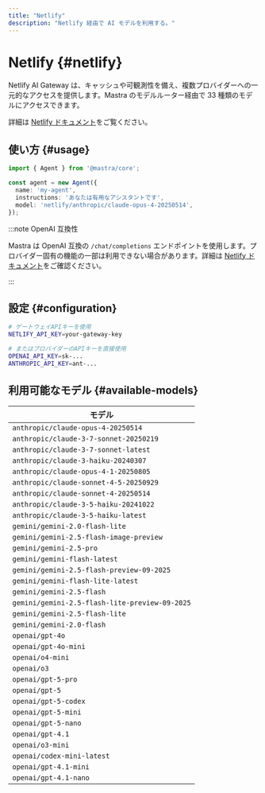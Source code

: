 ```yaml
---
title: "Netlify"
description: "Netlify 経由で AI モデルを利用する。"
---
```


# <NetlifyLogo className="inline w-8 h-8 mr-2 align-middle" />Netlify \{#netlify\}

Netlify AI Gateway は、キャッシュや可観測性を備え、複数プロバイダーへの一元的なアクセスを提供します。Mastra のモデルルーター経由で 33 種類のモデルにアクセスできます。

詳細は [Netlify ドキュメント](https://docs.netlify.com/build/ai-gateway/overview/)をご覧ください。

## 使い方 \{#usage\}

```typescript
import { Agent } from '@mastra/core';

const agent = new Agent({
  name: 'my-agent',
  instructions: 'あなたは有用なアシスタントです',
  model: 'netlify/anthropic/claude-opus-4-20250514',
});
```

:::note OpenAI 互換性

Mastra は OpenAI 互換の `/chat/completions` エンドポイントを使用します。プロバイダー固有の機能の一部は利用できない場合があります。詳細は [Netlify ドキュメント](https://docs.netlify.com/build/ai-gateway/overview/)をご確認ください。

:::

## 設定 \{#configuration\}

```bash
# ゲートウェイAPIキーを使用
NETLIFY_API_KEY=your-gateway-key

# またはプロバイダーのAPIキーを直接使用
OPENAI_API_KEY=sk-...
ANTHROPIC_API_KEY=ant-...
```

## 利用可能なモデル \{#available-models\}

| モデル                                          |
| ---------------------------------------------- |
| `anthropic/claude-opus-4-20250514`             |
| `anthropic/claude-3-7-sonnet-20250219`         |
| `anthropic/claude-3-7-sonnet-latest`           |
| `anthropic/claude-3-haiku-20240307`            |
| `anthropic/claude-opus-4-1-20250805`           |
| `anthropic/claude-sonnet-4-5-20250929`         |
| `anthropic/claude-sonnet-4-20250514`           |
| `anthropic/claude-3-5-haiku-20241022`          |
| `anthropic/claude-3-5-haiku-latest`            |
| `gemini/gemini-2.0-flash-lite`                 |
| `gemini/gemini-2.5-flash-image-preview`        |
| `gemini/gemini-2.5-pro`                        |
| `gemini/gemini-flash-latest`                   |
| `gemini/gemini-2.5-flash-preview-09-2025`      |
| `gemini/gemini-flash-lite-latest`              |
| `gemini/gemini-2.5-flash`                      |
| `gemini/gemini-2.5-flash-lite-preview-09-2025` |
| `gemini/gemini-2.5-flash-lite`                 |
| `gemini/gemini-2.0-flash`                      |
| `openai/gpt-4o`                                |
| `openai/gpt-4o-mini`                           |
| `openai/o4-mini`                               |
| `openai/o3`                                    |
| `openai/gpt-5-pro`                             |
| `openai/gpt-5`                                 |
| `openai/gpt-5-codex`                           |
| `openai/gpt-5-mini`                            |
| `openai/gpt-5-nano`                            |
| `openai/gpt-4.1`                               |
| `openai/o3-mini`                               |
| `openai/codex-mini-latest`                     |
| `openai/gpt-4.1-mini`                          |
| `openai/gpt-4.1-nano`                          |